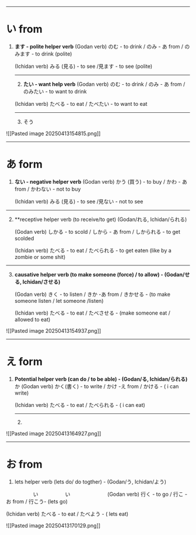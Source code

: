 
---
# **い from** 
1. **ます - polite helper verb**
   (Godan verb) のむ - to drink / のみ - あ from / のみます - to drink (polite)

   (Ichidan verb) みる (見る) - to see /見ます - to see (polite)
   
   ---
   2.  **たい - want help verb**
   (Godan verb) のむ - to drink / のみ - あ from / のみたい - to want to drink 

   (Ichidan verb) たべる - to eat / たべたい - to want to eat
   
   ---
   3. そう
   

![[Pasted image 20250413154815.png]]

---

# **あ form** 
1. **ない - negative helper verb**
   (Godan verb) かう (買う) - to buy / かわ - あ from / かわない - not to buy

   (Ichidan verb) みる (見る) - to see /見ない - not to see 

---
2. **receptive helper verb (to receive/to get) (Godan/れる, Ichidan/られる)  

   (Godan verb) しかる - to scold / しから - あ from / しかられる - to get scolded

   (Ichidan verb) たべる - to eat / たべられる - to get eaten (like by a zombie or some shit)

---
3. **causative helper verb (to make someone (force) / to allow) -
   (Godan/せる, Ichidan/させる)**

   (Godan verb) きく - to listen / きか -あ from / きかせる - (to make someone listen / let someone /listen)

   (Ichidan verb) たべる - to eat / たべさせる - (make someone eat / allowed to eat)

![[Pasted image 20250413154937.png]]

---

# **え form**

1. **Potential helper verb (can do / to be able) - (Godan/る, Ichidan/られる)**
  か
   (Godan verb) かく(書く) - to write / かけ -え from / かける - ( i can write)
   
   (Ichidan verb) たべる - to eat / たべられる - ( i can eat)
   
   ---
   2. 

![[Pasted image 20250413164927.png]]

---

# **お from**

1.  lets helper verb (lets do/ do togther) - (Godan/う, Ichidan/よう)

　　　　　 い　　　　　 い　　　　　　　
 (Godan verb) 行く - to go / 行こ -お from /  行こう- (lets go)

(Ichidan verb) たべる - to eat / たべよう - ( lets eat)
   
![[Pasted image 20250413170129.png]]


